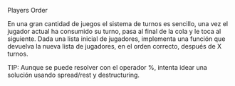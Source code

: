 Players Order

En una gran cantidad de juegos el sistema de turnos es sencillo, una vez el jugador actual ha consumido su turno, pasa al final de la cola y le toca al siguiente. Dada una lista inicial de jugadores, implementa una función que devuelva la nueva lista de jugadores, en el orden correcto, después de X turnos.

TIP: Aunque se puede resolver con el operador %, intenta idear una solución usando spread/rest y destructuring.